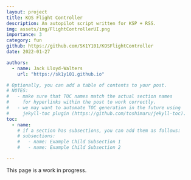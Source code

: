 ```yaml
---
layout: project
title: KOS Flight Controller
description: An autopilot script written for KSP + RSS.
img: assets/img/FlightControllerUI.png
importance: 3
category: fun
github: https://github.com/SK1Y101/KOSFlightController
date: 2022-01-27

authors:
  - name: Jack Lloyd-Walters
    url: "https://sk1y101.github.io"

# Optionally, you can add a table of contents to your post.
# NOTES:
#   - make sure that TOC names match the actual section names
#     for hyperlinks within the post to work correctly.
#   - we may want to automate TOC generation in the future using
#     jekyll-toc plugin (https://github.com/toshimaru/jekyll-toc).
toc:
  - name:
    # if a section has subsections, you can add them as follows:
    # subsections:
    #   - name: Example Child Subsection 1
    #   - name: Example Child Subsection 2

---
```


This page is a work in progress.

<!-- SSTO Steps

Launch:
> enable engines
> Engage brakes
> Throttle to maximum
> Disengage brakes when speed > 1 m/s

Flight:
> Maintain level flight until speed > 400 m/s
> Pitch up between 5 and 20 degrees, depending on lift and thrust of vehicle
> Maintain attitude
> Toggle Rapier to vacuum mode when velocity decreases
> Point prograde at some point (Maybe when apoapsis exceeds 55km?)
> Circularise at apoapsis

Landing:
> Reduce Periapsis to 50km at around 200 degrees ahead of ksc
> Maintain AoA of 5-25 degrees, depending on flight characteristics I haven't worked out yet
> Survive
> Fly back to KSC-->
